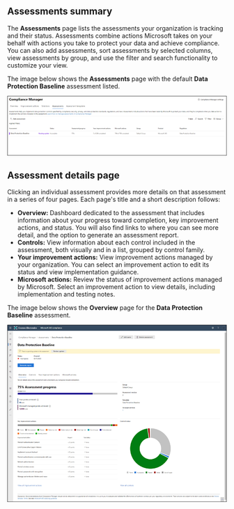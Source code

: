 ## Assessments summary

The **Assessments** page lists the assessments your organization is tracking and their status. Assessments combine actions Microsoft takes on your behalf with actions you take to protect your data and achieve compliance. You can also add assessments, sort assessments by selected columns, view assessments by group, and use the filter and search functionality to customize your view.

The image below shows the **Assessments** page with the default **Data Protection Baseline** assessment listed.

  ![Compliance Manager--Assessments summary page](../media/assessments.png)

## Assessment details page

Clicking an individual assessment provides more details on that assessment in a series of four pages. Each page's title and a short description follows:

- **Overview:** Dashboard dedicated to the assessment that includes information about your progress toward completion, key improvement actions, and status. You will also find links to where you can see more detail, and the option to generate an assessment report.
- **Controls:** View information about each control included in the assessment, both visually and in a list, grouped by control family.
- **Your improvement actions:** View improvement actions managed by your organization. You can select an improvement action to edit its status and view implementation guidance.
- **Microsoft actions:** Review the status of improvement actions managed by Microsoft. Select an improvement action to view details, including implementation and testing notes.

The image below shows the **Overview** page for the **Data Protection Baseline** assessment.

  ![Data Protection Baseline page](../media/data-protection-baseline.png)